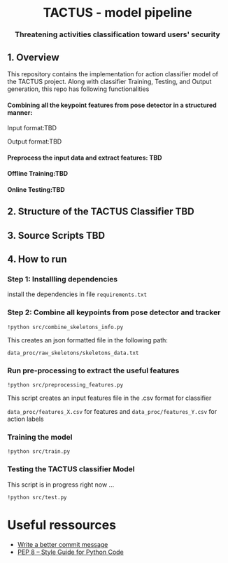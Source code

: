 <br />
<div align="center">
  <h1>TACTUS - model pipeline</h1>
  <h3>Threatening activities classification toward users' security</h3>
</div>


## 1. Overview
This repository contains the implementation for action classifier model of the TACTUS project. Along with classifier Training, Testing, and Output generation, this repo has  following functionalities
#### Combining all the keypoint features from pose detector in a structured manner:
Input format:TBD

Output format:TBD

#### Preprocess the input data and extract features: TBD

#### Offline Training:TBD

#### Online Testing:TBD

## 2. Structure of the TACTUS Classifier TBD

## 3. Source Scripts TBD

## 4. How to run
### Step 1: Installling dependencies
install the dependencies in file `requirements.txt`

### Step 2: Combine all keypoints from pose detector and tracker
```
!python src/combine_skeletons_info.py
```

This creates an json formatted file in the following path:
```
data_proc/raw_skeletons/skeletons_data.txt
```

### Run pre-processing to extract the useful features
```
!python src/preprocessing_features.py
```
This script creates an input features file in the .csv format for classifier

``` data_proc/features_X.csv ``` for features and 
``` data_proc/features_Y.csv ``` for action labels


### Training the model
```
!python src/train.py
```
### Testing the TACTUS classifier Model
This script is in progress right now ...
```
!python src/test.py
```



# Useful ressources
- [Write a better commit message](https://gist.github.com/MarcBresson/dd57a17f2ae60b6cb8688ee64cd7671d)
- [PEP 8 – Style Guide for Python Code](https://peps.python.org/pep-0008/)
